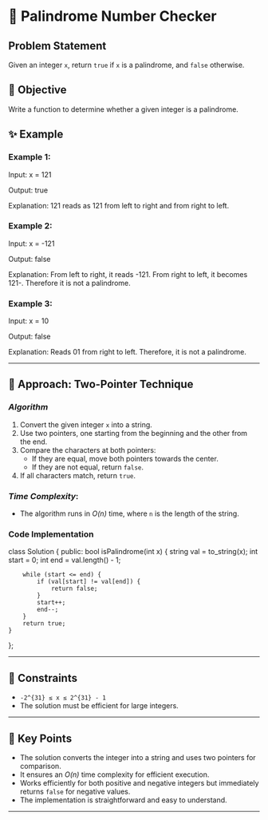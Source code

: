 # 🔄 Palindrome Number Checker

## Problem Statement

Given an integer `x`, return `true` if `x` is a palindrome, and `false` otherwise.

## 🎯 Objective

Write a function to determine whether a given integer is a palindrome.

## ✨ Example

### Example 1:

Input:
x = 121

Output:
true

Explanation: 121 reads as 121 from left to right and from right to left.

### Example 2:

Input:
x = -121

Output:
false

Explanation: From left to right, it reads -121. From right to left, it becomes 121-. Therefore it is not a palindrome.

### Example 3:

Input:
x = 10

Output:
false

Explanation: Reads 01 from right to left. Therefore, it is not a palindrome.

---

## 🚀 Approach: Two-Pointer Technique

### *Algorithm*

1. Convert the given integer `x` into a string.
2. Use two pointers, one starting from the beginning and the other from the end.
3. Compare the characters at both pointers:
   - If they are equal, move both pointers towards the center.
   - If they are not equal, return `false`.
4. If all characters match, return `true`.

### *Time Complexity*:
- The algorithm runs in *O(n)* time, where `n` is the length of the string.

### Code Implementation

class Solution {
public:
    bool isPalindrome(int x) {
        string val = to_string(x);
        int start = 0;
        int end = val.length() - 1;
        
        while (start <= end) {
            if (val[start] != val[end]) {
                return false;
            }
            start++;
            end--;
        }
        return true;
    }
};

---

## 🔧 Constraints

- `-2^{31} ≤ x ≤ 2^{31} - 1`
- The solution must be efficient for large integers.

---

## 🌟 Key Points

- The solution converts the integer into a string and uses two pointers for comparison.
- It ensures an *O(n)* time complexity for efficient execution.
- Works efficiently for both positive and negative integers but immediately returns `false` for negative values.
- The implementation is straightforward and easy to understand.

---


